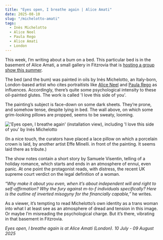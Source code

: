 ```yaml
---
title: "Eyes open, I breathe again | Alice Amati"
date: 2025-08-10
slug: "/michelotto-amati"
tags:
  - Inès Michelotto
  - Alice Neel
  - Paula Rego
  - Alice Amati
  - London
---
```


This week, I’m writing about a bum on a bed. This particular bed is in the basement of Alice Amati, a small gallery in Fitzrovia that is [hosting a group show this summer](https://www.aliceamati.com/summer-group-show-curated-by-samuele-visentin).

The bed (and the bum) was painted in oils by Inès Michelotto, an Italy-born, London-based artist who cites portraitists like [Alice Neel](https://artangled.com/tags/alice-neel/) and [Paula Rego](https://artangled.com/tags/paula-rego/) as influences. Accordingly, there’s quite some psychological intensity to these oil-painted glutes. The work is called 'I love this side of you'.

The painting’s subject is face-down on some dark sheets. They’re prone, and somehow tense, despite lying in bed. The wall above, on which some grim-looking pillows are propped, seems to be sweaty, looming.

!['Eyes open, I breathe again' (installation view), including 'I love this side of you' by Inès Michelotto](/michelotto-amati-1.jpeg)

(In a nice touch, the curators have placed a lace pillow on which a porcelain crown is laid, by another artist Effe Minelli. in front of the painting. It seems laid there as tribute.)

The show notes contain a short story by Samuele Visentin, telling of a holiday romance, which starts and ends in an atmosphere of ennui, even panic. At one point the protagonist reads, with distress, the recent UK supreme court verdict on the legal definition of a woman.

_“Why make it about you even, when it’s about independent will and right to self-affirmation? Why the fury against m-to-f individuals specifically? Here is the outline of inverted misogyny for the financially capable,”_ he writes.

As a viewer, it’s tempting to read Michelotto’s own identity as a trans woman into what I at least see as an atmosphere of dread and tension in this image. Or maybe I’m misreading the psychological charge. But it’s there, vibrating in that basement in Fitzrovia.

_Eyes open, I breathe again is at Alice Amati (London). 10 July - 09 August 2025_

